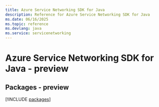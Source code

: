 ```yaml
---
title: Azure Service Networking SDK for Java
description: Reference for Azure Service Networking SDK for Java
ms.date: 06/16/2025
ms.topic: reference
ms.devlang: java
ms.service: servicenetworking
---
```

# Azure Service Networking SDK for Java - preview
## Packages - preview
[!INCLUDE [packages](service-networking-index.md)]